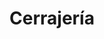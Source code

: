 ---
title: "Cerrajería"
url: /ciudad-autonoma-de-buenos-aires/cerrajeria-avenida-federico-lacroze/
shop: Schlüsseldienst
---